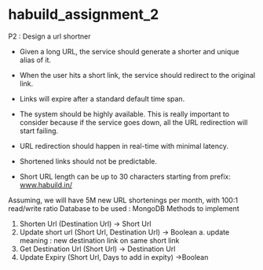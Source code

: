 # habuild_assignment_2

P2 : Design a url shortner

* Given a long URL, the service should generate a shorter and unique alias of it.

* When the user hits a short link, the service should redirect to the original link.

* Links will expire after a standard default time span.

* The system should be highly available. This is really important to consider because if the service goes down, all the URL redirection   will start failing.

* URL redirection should happen in real-time with minimal latency.

* Shortened links should not be predictable.

* Short URL length can be up to 30 characters starting from prefix: www.habuild.in/


Assuming, we will have 5M new URL shortenings per month, with 100:1 read/write ratio
Database to be used : MongoDB
Methods to implement
1. Shorten Url (Destination Url) → Short Url
2. Update short url (Short Url, Destination Url) → Boolean
    a. update meaning : new destination link on same short link
3. Get Destination Url (Short Url) → Destination Url
4. Update Expiry (Short Url, Days to add in expity) →Boolean